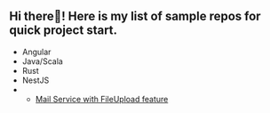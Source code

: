 ## Hi there👋! Here is my list of sample repos for quick project start.
- Angular
- Java/Scala
- Rust
- NestJS
- - [Mail Service with FileUpload feature](https://github.com/redwick/nestjs-mail-service)

